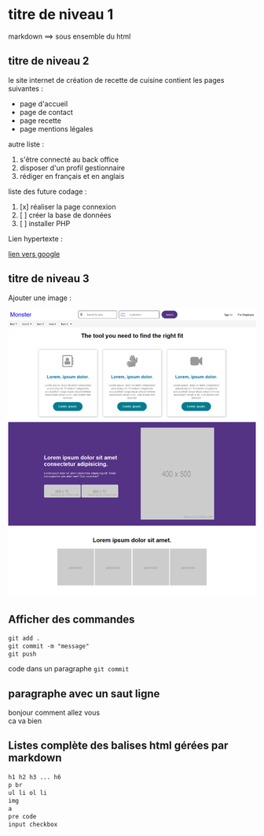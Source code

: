 # titre de niveau 1

markdown ==> sous ensemble du html

## titre de niveau 2

le site internet de création de recette de cuisine contient les pages suivantes :

- page d'accueil
- page de contact
- page recette
- page mentions légales

autre liste :

1. s'être connecté au back office
2. disposer d'un profil gestionnaire
3. rédiger en français et en anglais

liste des future codage :

1. [x] réaliser la page connexion
2. [ ] créer la base de données
3. [ ] installer PHP

Lien hypertexte :

[lien vers google](https://google.fr)

## titre de niveau 3

Ajouter une image :

![](cas.png)

## Afficher des commandes

```
git add .
git commit -m "message"
git push
```
code dans un paragraphe `git commit`

## paragraphe avec un saut ligne

bonjour comment allez vous  
ca va bien

## Listes complète des balises html gérées par markdown

```
h1 h2 h3 ... h6
p br
ul li ol li
img
a
pre code
input checkbox
```